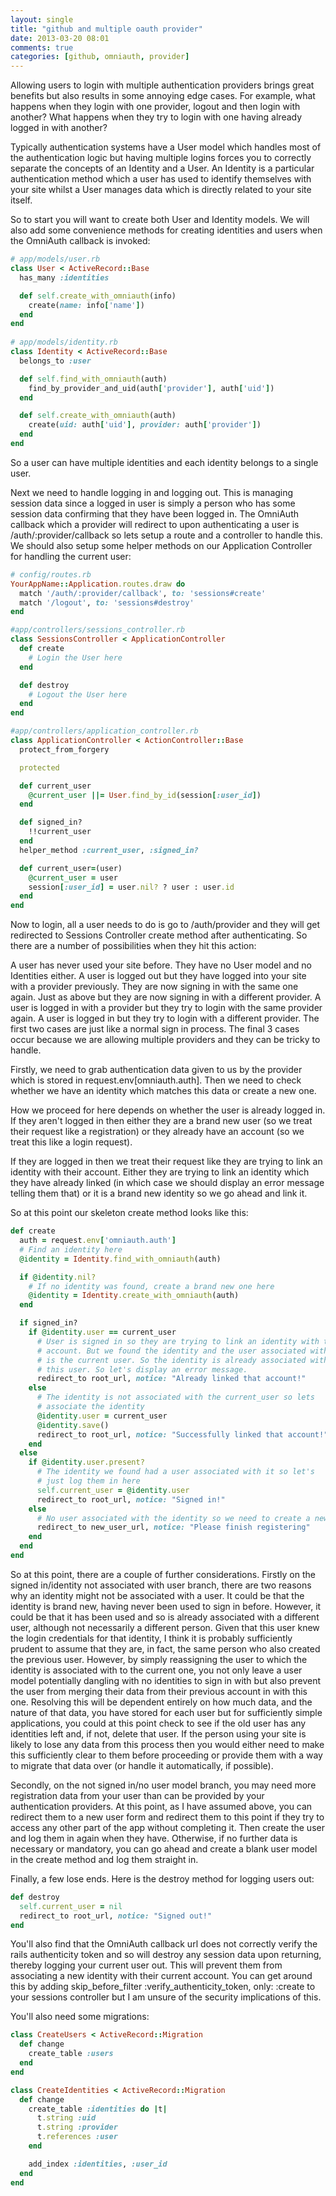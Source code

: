```yaml
---
layout: single
title: "github and multiple oauth provider"
date: 2013-03-20 08:01
comments: true
categories: [github, omniauth, provider]
---
```


Allowing users to login with multiple authentication providers brings great benefits but also results in some annoying edge cases. For example, what happens when they login with one provider, logout and then login with another? What happens when they try to login with one having already logged in with another?

Typically authentication systems have a User model which handles most of the authentication logic but having multiple logins forces you to correctly separate the concepts of an Identity and a User. An Identity is a particular authentication method which a user has used to identify themselves with your site whilst a User manages data which is directly related to your site itself.

So to start you will want to create both User and Identity models. We will also add some convenience methods for creating identities and users when the OmniAuth callback is invoked:
```ruby
# app/models/user.rb
class User < ActiveRecord::Base
  has_many :identities

  def self.create_with_omniauth(info)
    create(name: info['name'])
  end
end
   
# app/models/identity.rb
class Identity < ActiveRecord::Base
  belongs_to :user

  def self.find_with_omniauth(auth)
    find_by_provider_and_uid(auth['provider'], auth['uid'])
  end

  def self.create_with_omniauth(auth)
    create(uid: auth['uid'], provider: auth['provider'])
  end
end
```
So a user can have multiple identities and each identity belongs to a single user.

Next we need to handle logging in and logging out. This is managing session data since a logged in user is simply a person who has some session data confirming that they have been logged in. The OmniAuth callback which a provider will redirect to upon authenticating a user is /auth/:provider/callback so lets setup a route and a controller to handle this. We should also setup some helper methods on our Application Controller for handling the current user:
```ruby
# config/routes.rb
YourAppName::Application.routes.draw do
  match '/auth/:provider/callback', to: 'sessions#create'
  match '/logout', to: 'sessions#destroy'
end

#app/controllers/sessions_controller.rb
class SessionsController < ApplicationController
  def create
    # Login the User here
  end

  def destroy
    # Logout the User here
  end
end

#app/controllers/application_controller.rb
class ApplicationController < ActionController::Base
  protect_from_forgery

  protected

  def current_user
    @current_user ||= User.find_by_id(session[:user_id])
  end

  def signed_in?
    !!current_user
  end
  helper_method :current_user, :signed_in?

  def current_user=(user)
    @current_user = user
    session[:user_id] = user.nil? ? user : user.id
  end
end
```
Now to login, all a user needs to do is go to /auth/provider and they will get redirected to Sessions Controller create method after authenticating. So there are a number of possibilities when they hit this action:

A user has never used your site before. They have no User model and no Identities either.
A user is logged out but they have logged into your site with a provider previously. They are now signing in with the same one again.
Just as above but they are now signing in with a different provider.
A user is logged in with a provider but they try to login with the same provider again.
A user is logged in but they try to login with a different provider.
The first two cases are just like a normal sign in process. The final 3 cases occur because we are allowing multiple providers and they can be tricky to handle.

Firstly, we need to grab authentication data given to us by the provider which is stored in request.env[omniauth.auth]. Then we need to check whether we have an identity which matches this data or create a new one.

How we proceed for here depends on whether the user is already logged in. If they aren't logged in then either they are a brand new user (so we treat their request like a registration) or they already have an account (so we treat this like a login request).

If they are logged in then we treat their request like they are trying to link an identity with their account. Either they are trying to link an identity which they have already linked (in which case we should display an error message telling them that) or it is a brand new identity so we go ahead and link it.

So at this point our skeleton create method looks like this:
```ruby
def create
  auth = request.env['omniauth.auth']
  # Find an identity here
  @identity = Identity.find_with_omniauth(auth)

  if @identity.nil?
    # If no identity was found, create a brand new one here
    @identity = Identity.create_with_omniauth(auth)
  end

  if signed_in?
    if @identity.user == current_user
      # User is signed in so they are trying to link an identity with their
      # account. But we found the identity and the user associated with it 
      # is the current user. So the identity is already associated with 
      # this user. So let's display an error message.
      redirect_to root_url, notice: "Already linked that account!"
    else
      # The identity is not associated with the current_user so lets 
      # associate the identity
      @identity.user = current_user
      @identity.save()
      redirect_to root_url, notice: "Successfully linked that account!"
    end
  else
    if @identity.user.present?
      # The identity we found had a user associated with it so let's 
      # just log them in here
      self.current_user = @identity.user
      redirect_to root_url, notice: "Signed in!"
    else
      # No user associated with the identity so we need to create a new one
      redirect_to new_user_url, notice: "Please finish registering"
    end
  end
end
```
So at this point, there are a couple of further considerations. Firstly on the signed in/identity not associated with user branch, there are two reasons why an identity might not be associated with a user. It could be that the identity is brand new, having never been used to sign in before. However, it could be that it has been used and so is already associated with a different user, although not necessarily a different person. Given that this user knew the login credentials for that identity, I think it is probably sufficiently prudent to assume that they are, in fact, the same person who also created the previous user. However, by simply reassigning the user to which the identity is associated with to the current one, you not only leave a user model potentially dangling with no identities to sign in with but also prevent the user from merging their data from their previous account in with this one. Resolving this will be dependent entirely on how much data, and the nature of that data, you have stored for each user but for sufficiently simple applications, you could at this point check to see if the old user has any identities left and, if not, delete that user. If the person using your site is likely to lose any data from this process then you would either need to make this sufficiently clear to them before proceeding or provide them with a way to migrate that data over (or handle it automatically, if possible).

Secondly, on the not signed in/no user model branch, you may need more registration data from your user than can be provided by your authentication providers. At this point, as I have assumed above, you can redirect them to a new user form and redirect them to this point if they try to access any other part of the app without completing it. Then create the user and log them in again when they have. Otherwise, if no further data is necessary or mandatory, you can go ahead and create a blank user model in the create method and log them straight in.

Finally, a few lose ends. Here is the destroy method for logging users out:
```ruby
def destroy
  self.current_user = nil
  redirect_to root_url, notice: "Signed out!"
end
```
You'll also find that the OmniAuth callback url does not correctly verify the rails authenticity token and so will destroy any session data upon returning, thereby logging your current user out. This will prevent them from associating a new identity with their current account. You can get around this by adding skip_before_filter :verify_authenticity_token, only: :create to your sessions controller but I am unsure of the security implications of this.

You'll also need some migrations:
```ruby
class CreateUsers < ActiveRecord::Migration
  def change
    create_table :users
  end
end

class CreateIdentities < ActiveRecord::Migration
  def change
    create_table :identities do |t|
      t.string :uid
      t.string :provider
      t.references :user
    end

    add_index :identities, :user_id
  end
end
```
